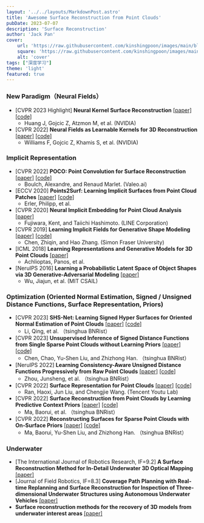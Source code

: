 ```yaml
---
layout: '../../layouts/MarkdownPost.astro'
title: 'Awesome Surface Reconstruction from Point Clouds'
pubDate: 2023-07-07
description: 'Surface Reconstruction'
author: 'Jack Pan'
cover:
    url: 'https://raw.githubusercontent.com/kinshingpoon/images/main/blog-imgs/202307071758579.png'
    square: 'https://raw.githubusercontent.com/kinshingpoon/images/main/blog-imgs/202307071758579.png'
    alt: 'cover'
tags: ["深度学习"]
theme: 'light'
featured: true
---
```


### New Paradigm（Neural Fields）
- [CVPR 2023 Highlight] **Neural Kernel Surface Reconstruction** [[paper]](https://arxiv.org/pdf/2305.19590.pdf) [[code]](https://github.com/nv-tlabs/NKSR)
  - Huang J, Gojcic Z, Atzmon M, et al. (NVIDIA)
- [CVPR 2022] **Neural Fields as Learnable Kernels for 3D Reconstruction** [[paper]](https://arxiv.org/pdf/2111.13674.pdf) [[code]](https://github.com/nv-tlabs/NKSR)
  -  Williams F, Gojcic Z, Khamis S, et al. (NVIDIA)

### Implicit Representation
- [CVPR 2022] **POCO: Point Convolution for Surface Reconstruction** [[paper]](http://openaccess.thecvf.com/content/CVPR2022/papers/Boulch_POCO_Point_Convolution_for_Surface_Reconstruction_CVPR_2022_paper.pdf) [[code]](https://github.com/valeoai/POCO) 
  - Boulch, Alexandre, and Renaud Marlet. (Valeo.ai)
- [ECCV 2020] **Points2Surf: Learning Implicit Surfaces from Point Cloud Patches**  [[paper]](https://arxiv.org/pdf/2007.10453) [[code]](https://github.com/ErlerPhilipp/points2surf) 
  - Erler, Philipp, et al. 
- [CVPR 2020] **Neural Implicit Embedding for Point Cloud Analysis**  [[paper]](https://openaccess.thecvf.com/content_CVPR_2020/papers/Fujiwara_Neural_Implicit_Embedding_for_Point_Cloud_Analysis_CVPR_2020_paper.pdf) 
  - Fujiwara, Kent, and Taiichi Hashimoto. (LINE Corporation)
- [CVPR 2019] **Learning Implicit Fields for Generative Shape Modeling** [[paper]](http://openaccess.thecvf.com/content_CVPR_2019/papers/Chen_Learning_Implicit_Fields_for_Generative_Shape_Modeling_CVPR_2019_paper.pdf) [[code]](https://github.com/czq142857/implicit-decoder) 
  - Chen, Zhiqin, and Hao Zhang. (Simon Fraser University)
- [ICML 2018] **Learning Representations and Generative Models for 3D Point Clouds** [[paper]](http://proceedings.mlr.press/v80/achlioptas18a/achlioptas18a.pdf) 
  - Achlioptas, Panos, et al. 
- [NeruIPS 2016] **Learning a Probabilistic Latent Space of Object Shapes via 3D Generative-Adversarial Modeling** [[paper]](https://proceedings.neurips.cc/paper_files/paper/2016/file/44f683a84163b3523afe57c2e008bc8c-Paper.pdf) 
  - Wu, Jiajun, et al. (MIT CSAIL)

### Optimization (Oriented Normal Estimation, Signed / Unsigned Distance Functions, Surface Representation, Priors)
- [CVPR 2023] **SHS-Net: Learning Signed Hyper Surfaces for Oriented Normal Estimation of Point Clouds** [[paper]](http://openaccess.thecvf.com/content/CVPR2023/papers/Li_SHS-Net_Learning_Signed_Hyper_Surfaces_for_Oriented_Normal_Estimation_of_CVPR_2023_paper.pdf) [[code]](https://github.com/LeoQLi/SHS-Net) 
  - Li, Qing, et al. （tsinghua BNRist）
- [CVPR 2023] **Unsupervised Inference of Signed Distance Functions from Single Sparse Point Clouds without Learning Priors** [[paper]](https://openaccess.thecvf.com/content/CVPR2023/papers/Chen_Unsupervised_Inference_of_Signed_Distance_Functions_From_Single_Sparse_Point_CVPR_2023_paper.pdf) [[code]](https://github.com/chenchao15/NeuralTPS) 
  - Chen, Chao, Yu-Shen Liu, and Zhizhong Han. （tsinghua BNRist）
- [NeruIPS 2022] **Learning Consistency-Aware Unsigned Distance Functions Progressively from Raw Point Clouds** [[paper]](https://proceedings.neurips.cc/paper_files/paper/2022/file/68d88dcd1e1917c74993902073f08e40-Paper-Conference.pdf) [[code]](https://junshengzhou.github.io/CAP-UDF.) 
  - Zhou, Junsheng, et al. （tsinghua BNRist）
- [CVPR 2022] **Surface Representation for Point Clouds** [[paper]](https://openaccess.thecvf.com/content/CVPR2022/papers/Ran_Surface_Representation_for_Point_Clouds_CVPR_2022_paper.pdf) [[code]](https://github.com/hancyran/RepSurf) 
  - Ran, Haoxi, Jun Liu, and Chengjie Wang. (Tencent Youtu Lab)
- [CVPR 2022] **Surface Reconstruction from Point Clouds by Learning Predictive Context Priors** [[paper]](https://openaccess.thecvf.com/content/CVPR2022/papers/Ma_Surface_Reconstruction_From_Point_Clouds_by_Learning_Predictive_Context_Priors_CVPR_2022_paper.pdf) [[code]](https://github.com/mabaorui/PredictableContextPrior) 
  - Ma, Baorui, et al. （tsinghua BNRist）
- [CVPR 2022] **Reconstructing Surfaces for Sparse Point Clouds with On-Surface Priors** [[paper]](https://openaccess.thecvf.com/content/CVPR2022/papers/Ma_Reconstructing_Surfaces_for_Sparse_Point_Clouds_With_On-Surface_Priors_CVPR_2022_paper.pdf) [[code]](https://github.com/mabaorui/OnSurfacePrior) 
  - Ma, Baorui, Yu-Shen Liu, and Zhizhong Han. （tsinghua BNRist）
<!-- - [CVPR 2022] **POCO: Point Convolution for Surface Reconstruction** [[paper]](http://openaccess.thecvf.com/content/CVPR2022/papers/Boulch_POCO_Point_Convolution_for_Surface_Reconstruction_CVPR_2022_paper.pdf) [[code]](https://github.com/valeoai/POCO) 
  - Boulch, Alexandre, and Renaud Marlet. (Valeo.ai) -->
### Underwater
- [The International Journal of Robotics Research, IF=9.2] **A Surface Reconstruction Method for In-Detail Underwater 3D Optical Mapping** [[paper]](https://inria.hal.science/hal-01030845/file/underwater.pdf) 
- [Journal of Field Robotics, IF=8.3] **Coverage Path Planning with Real-time Replanning and Surface Reconstruction for Inspection of Three-dimensional Underwater Structures using Autonomous Underwater Vehicles** [[paper]](https://deepblue.lib.umich.edu/bitstream/handle/2027.42/113717/rob21554.pdf?sequence=1) 
- **Surface reconstruction methods for the recovery of 3D models from underwater interest areas** [[paper]](https://citeseerx.ist.psu.edu/document?repid=rep1&type=pdf&doi=1abf7b97fd773eb6376d5f632d9a5f2eca303ce6)
